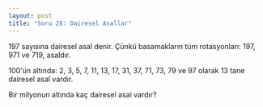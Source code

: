 ```yaml
---
layout: post
title: "Soru 28: Dairesel Asallar"
---
```


197 sayısına dairesel asal denir. Çünkü basamakların tüm rotasyonları: 197, 971 ve 719, asaldır.

100'ün altında: 2, 3, 5, 7, 11, 13, 17, 31, 37, 71, 73, 79 ve 97 olarak 13 tane dairesel asal vardır.

Bir milyonun altında kaç dairesel asal vardır?